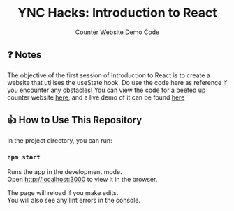 <h1 align="center">
  YNC Hacks: Introduction to React
</h1>
<p align="center">
  Counter Website Demo Code
</p>

## ❓ Notes

The objective of the first session of Introduction to React is to create a website that utilises the useState hook. Do use the code here as reference if you encounter any obstacles! You can view the code for a beefed up counter website [here](https://github.com/leonardtng/fancy-counter), and a live demo of it can be found [here](http://fancy-counter.s3-website-ap-southeast-1.amazonaws.com/)

## 👍 How to Use This Repository

In the project directory, you can run:

### `npm start`

Runs the app in the development mode.<br />
Open [http://localhost:3000](http://localhost:3000) to view it in the browser.

The page will reload if you make edits.<br />
You will also see any lint errors in the console.
